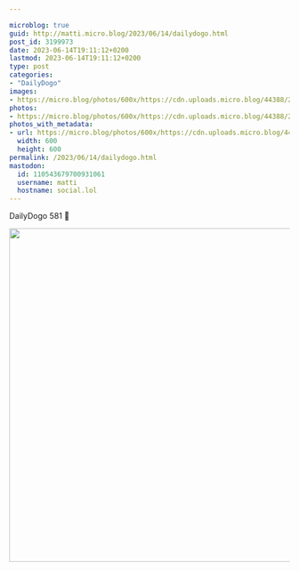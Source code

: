 ```yaml
---

microblog: true
guid: http://matti.micro.blog/2023/06/14/dailydogo.html
post_id: 3199973
date: 2023-06-14T19:11:12+0200
lastmod: 2023-06-14T19:11:12+0200
type: post
categories:
- "DailyDogo"
images:
- https://micro.blog/photos/600x/https://cdn.uploads.micro.blog/44388/2023/ea2ec43e51.jpg
photos:
- https://micro.blog/photos/600x/https://cdn.uploads.micro.blog/44388/2023/ea2ec43e51.jpg
photos_with_metadata:
- url: https://micro.blog/photos/600x/https://cdn.uploads.micro.blog/44388/2023/ea2ec43e51.jpg
  width: 600
  height: 600
permalink: /2023/06/14/dailydogo.html
mastodon:
  id: 110543679700931061
  username: matti
  hostname: social.lol
---
```

DailyDogo 581 🐶

<img src="https://micro.blog/photos/600x/https://blog.martin-haehnel.de/uploads/2023/ea2ec43e51.jpg" width="600" height="600" alt="" />
